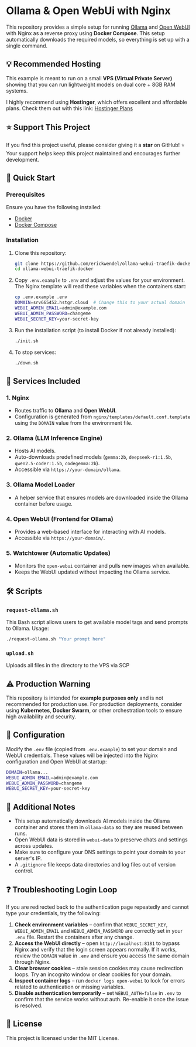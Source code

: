 # Ollama & Open WebUi with Nginx

This repository provides a simple setup for running [Ollama](https://ollama.com/) and [Open WebUI](https://github.com/open-webui/open-webui) with Nginx as a reverse proxy using **Docker Compose**. This setup automatically downloads the required models, so everything is set up with a single command.

## 💡 Recommended Hosting
This example is meant to run on a small **VPS (Virtual Private Server)** showing that you can run lightweight models on dual core + 8GB RAM systems.

I highly recommend using **Hostinger**, which offers excellent and affordable plans. Check them out with this link: [Hostinger Plans](https://ewbr.cc/hostinger-ew-1001)

## ⭐ Support This Project
If you find this project useful, please consider giving it a **star** on GitHub! ⭐ Your support helps keep this project maintained and encourages further development.

## 🚀 Quick Start

### Prerequisites
Ensure you have the following installed:
- [Docker](https://docs.docker.com/get-docker/)
- [Docker Compose](https://docs.docker.com/compose/install/)

### Installation
1. Clone this repository:
   ```sh
   git clone https://github.com/erickwendel/ollama-webui-traefik-docker.git
   cd ollama-webui-traefik-docker
   ```

2. Copy `.env.example` to `.env` and adjust the values for your environment. The Nginx template will read these variables when the containers start:
   ```sh
   cp .env.example .env
   DOMAIN=srv665452.hstgr.cloud  # Change this to your actual domain
   WEBUI_ADMIN_EMAIL=admin@example.com
   WEBUI_ADMIN_PASSWORD=changeme
   WEBUI_SECRET_KEY=your-secret-key
   ```

3. Run the installation script (to install Docker if not already installed):
   ```sh
   ./init.sh
   ```

4. To stop services:
   ```sh
   ./down.sh
   ```

## 📜 Services Included

### 1. **Nginx**
- Routes traffic to **Ollama** and **Open WebUI**.
 - Configuration is generated from `nginx/templates/default.conf.template` using the `DOMAIN` value from the environment file.

### 2. **Ollama (LLM Inference Engine)**
- Hosts AI models.
- Auto-downloads predefined models (`gemma:2b`, `deepseek-r1:1.5b`, `qwen2.5-coder:1.5b`, `codegemma:2b`).
- Accessible via `https://your-domain/ollama`.

### 3. **Ollama Model Loader**
- A helper service that ensures models are downloaded inside the Ollama container before usage.

### 4. **Open WebUI (Frontend for Ollama)**
- Provides a web-based interface for interacting with AI models.
- Accessible via `https://your-domain/`.

### 5. **Watchtower (Automatic Updates)**
- Monitors the `open-webui` container and pulls new images when available.
- Keeps the WebUI updated without impacting the Ollama service.

## 🛠 Scripts

### `request-ollama.sh`
This Bash script allows users to get available model tags and send prompts to Ollama.
Usage:
```sh
./request-ollama.sh "Your prompt here"
```

### `upload.sh`
Uploads all files in the directory to the VPS via SCP

## ⚠️ **Production Warning**
This repository is intended for **example purposes only** and is not recommended for production use.
For production deployments, consider using **Kubernetes**, **Docker Swarm**, or other orchestration tools to ensure high availability and security.

## 📜 Configuration
Modify the `.env` file (copied from `.env.example`) to set your domain and WebUI credentials. These values will be injected into the Nginx configuration and Open WebUI at startup:
```sh
DOMAIN=ollama...
WEBUI_ADMIN_EMAIL=admin@example.com
WEBUI_ADMIN_PASSWORD=changeme
WEBUI_SECRET_KEY=your-secret-key
```

## 📎 Additional Notes
 - This setup automatically downloads AI models inside the Ollama container and stores them in `ollama-data` so they are reused between runs.
 - Open WebUI data is stored in `webui-data` to preserve chats and settings across updates.
- Make sure to configure your DNS settings to point your domain to your server's IP.
- A `.gitignore` file keeps data directories and log files out of version control.

## ❓ Troubleshooting Login Loop
If you are redirected back to the authentication page repeatedly and cannot type
your credentials, try the following:

1. **Check environment variables** – confirm that `WEBUI_SECRET_KEY`,
   `WEBUI_ADMIN_EMAIL` and `WEBUI_ADMIN_PASSWORD` are correctly set in your `.env`
   file. Restart the containers after any change.
2. **Access the WebUI directly** – open `http://localhost:8181` to bypass Nginx
   and verify that the login screen appears normally. If it works, review the
   `DOMAIN` value in `.env` and ensure you access the same domain through Nginx.
3. **Clear browser cookies** – stale session cookies may cause redirection
   loops. Try an incognito window or clear cookies for your domain.
4. **Inspect container logs** – run `docker logs open-webui` to look for errors
   related to authentication or missing variables.
5. **Disable authentication temporarily** – set `WEBUI_AUTH=false` in `.env` to
   confirm that the service works without auth. Re-enable it once the issue is
   resolved.

## 📝 License
This project is licensed under the MIT License.

